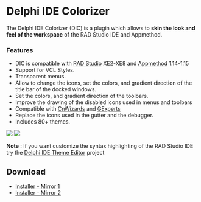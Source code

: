 # Delphi IDE Colorizer #

The Delphi IDE Colorizer (DIC) is a plugin which allows to **skin the look and feel of the workspace** of the RAD Studio IDE and Appmethod.


### Features ###

  * DIC is compatible with <a href='http://www.embarcadero.com/kr/products/delphi'>RAD Studio</a> XE2-XE8 and <a href='http://www.appmethod.com/'>Appmethod</a> 1.14-1.15
  * Support for VCL Styles.
  * Transparent menus.
  * Allow to change the icons, set the colors, and gradient direction of the title bar of the docked windows.
  * Set the colors, and gradient direction of the toolbars.
  * Improve the drawing of the disabled icons used in menus and toolbars
  * Compatible with <a href='http://www.cnpack.org/index.php?lang=en'>CnWizards</a> and <a href='http://www.gexperts.org'>GExperts</a>
  * Replace the icons used in the gutter and the debugger.
  * Includes 80+ themes.

![](https://dl.dropboxusercontent.com/u/12733424/Blog/Delphi%20IDE%20Theme%20Editor/DIC/xe8_codeeditor.png)
![](https://dl.dropboxusercontent.com/u/12733424/Blog/Delphi%20IDE%20Theme%20Editor/DIC/xe8_mobilview.png)

**Note** : If you want customize the syntax highlighting of the RAD Studio IDE try the [Delphi IDE Theme Editor](https://github.com/RRUZ/delphi-ide-theme-editor) project

## Download ##
* [Installer - Mirror 1](https://goo.gl/qtOSmK)
* [Installer - Mirror 2](https://goo.gl/jUqmqe)
